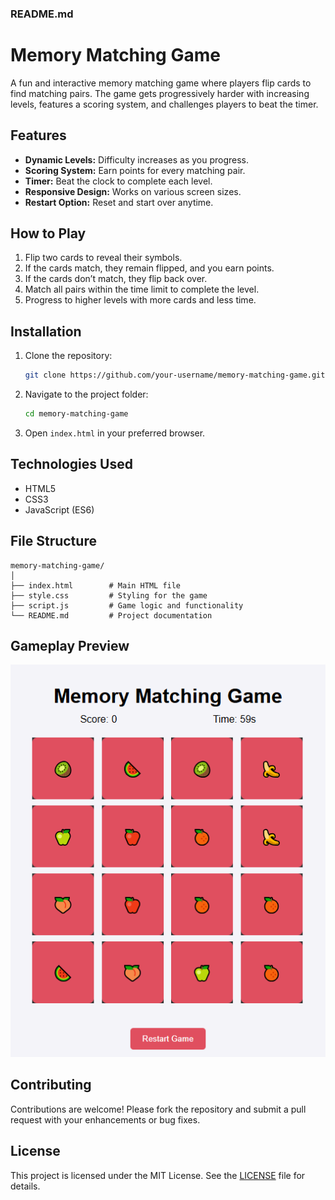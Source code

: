 ### README.md

# Memory Matching Game

A fun and interactive memory matching game where players flip cards to find matching pairs. The game gets progressively harder with increasing levels, features a scoring system, and challenges players to beat the timer.

## Features

- **Dynamic Levels:** Difficulty increases as you progress.
- **Scoring System:** Earn points for every matching pair.
- **Timer:** Beat the clock to complete each level.
- **Responsive Design:** Works on various screen sizes.
- **Restart Option:** Reset and start over anytime.

## How to Play

1. Flip two cards to reveal their symbols.
2. If the cards match, they remain flipped, and you earn points.
3. If the cards don’t match, they flip back over.
4. Match all pairs within the time limit to complete the level.
5. Progress to higher levels with more cards and less time.

## Installation

1. Clone the repository:
   ```bash
   git clone https://github.com/your-username/memory-matching-game.git
   ```
2. Navigate to the project folder:
   ```bash
   cd memory-matching-game
   ```
3. Open `index.html` in your preferred browser.

## Technologies Used

- HTML5
- CSS3
- JavaScript (ES6)

## File Structure

```
memory-matching-game/
│
├── index.html        # Main HTML file
├── style.css         # Styling for the game
├── script.js         # Game logic and functionality
└── README.md         # Project documentation
```

## Gameplay Preview

![Memory Matching Game Screenshot](screenshot.png)

## Contributing

Contributions are welcome! Please fork the repository and submit a pull request with your enhancements or bug fixes.

## License

This project is licensed under the MIT License. See the [LICENSE](LICENSE) file for details.
```
